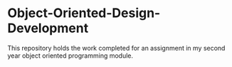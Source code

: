 # Object-Oriented-Design-Development
This repository holds the work completed for an assignment in my second year object oriented programming module.
